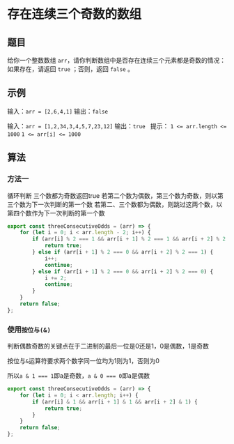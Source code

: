 # 存在连续三个奇数的数组

## 题目

给你一个整数数组 `arr`，请你判断数组中是否存在连续三个元素都是奇数的情况：如果存在，请返回 `true` ；否则，返回 `false` 。

## 示例

输入：`arr = [2,6,4,1]`
输出：`false`

输入：`arr = [1,2,34,3,4,5,7,23,12]`
输出：`true`
 
提示：
`1 <= arr.length <= 1000`
`1 <= arr[i] <= 1000`

## 算法

### 方法一

循环判断
三个数都为奇数返回true
若第二个数为偶数，第三个数为奇数，则以第三个数为下一次判断的第一个数
若第二、三个数都为偶数，则跳过这两个数，以第四个数作为下一次判断的第一个数

```js
export const threeConsecutiveOdds = (arr) => {
	for (let i = 0; i < arr.length - 2; i++) {
		if (arr[i] % 2 === 1 && arr[i + 1] % 2 === 1 && arr[i + 2] % 2 === 1) {
			return true;
		} else if (arr[i + 1] % 2 === 0 && arr[i + 2] % 2 === 1) {
			i++;
			continue;
		} else if (arr[i + 1] % 2 === 0 && arr[i + 2] % 2 === 0) {
			i += 2;
			continue;
		}
	}
	return false;
};
```

### 使用`按位与(&)`

判断偶数奇数的关键点在于二进制的最后一位是0还是1，0是偶数，1是奇数

按位与`&`运算符要求两个数字同一位均为1则为1，否则为0

所以`a & 1 === 1`即a是奇数，`a & 0 === 0`即a是偶数

```js
export const threeConsecutiveOdds = (arr) => {
	for (let i = 0; i < arr.length; i++) {
		if (arr[i] & 1 && arr[i + 1] & 1 && arr[i + 2] & 1) {
			return true;
		}
	}
	return false;
};
```